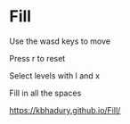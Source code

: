 # Fill

Use the wasd keys to move

Press r to reset

Select levels with l and x

Fill in all the spaces

https://kbhadury.github.io/Fill/
